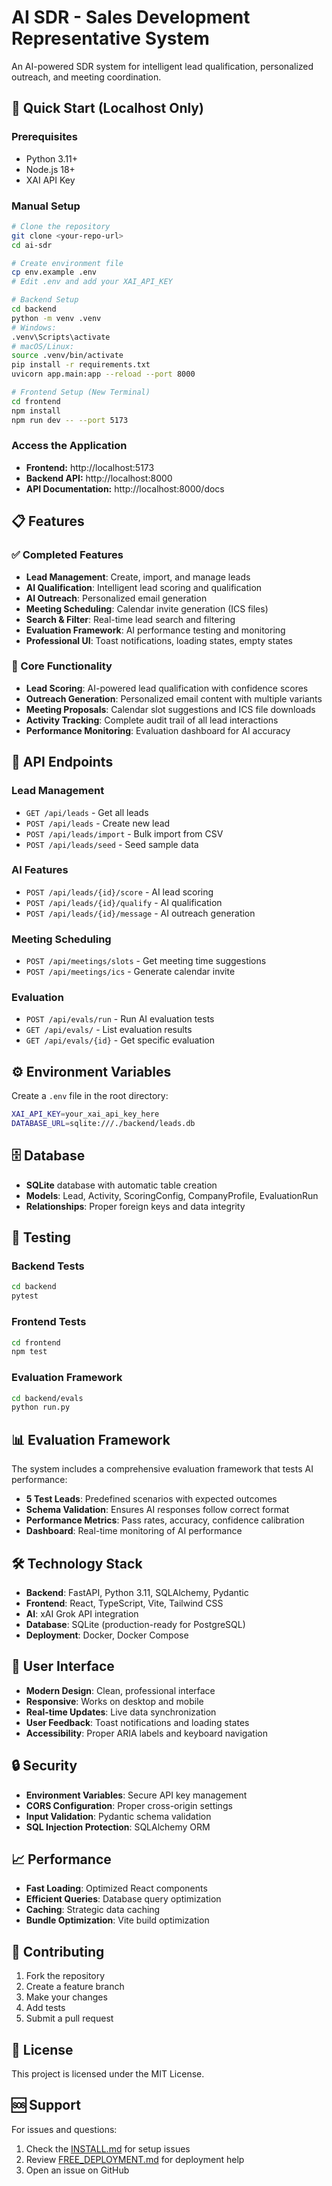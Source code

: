 # AI SDR - Sales Development Representative System

An AI-powered SDR system for intelligent lead qualification, personalized outreach, and meeting coordination.

## 🚀 Quick Start (Localhost Only)

### Prerequisites
- Python 3.11+
- Node.js 18+
- XAI API Key

### Manual Setup
```bash
# Clone the repository
git clone <your-repo-url>
cd ai-sdr

# Create environment file
cp env.example .env
# Edit .env and add your XAI_API_KEY

# Backend Setup
cd backend
python -m venv .venv
# Windows:
.venv\Scripts\activate
# macOS/Linux:
source .venv/bin/activate
pip install -r requirements.txt
uvicorn app.main:app --reload --port 8000

# Frontend Setup (New Terminal)
cd frontend
npm install
npm run dev -- --port 5173
```

### Access the Application
- **Frontend:** http://localhost:5173
- **Backend API:** http://localhost:8000
- **API Documentation:** http://localhost:8000/docs

## 📋 Features

### ✅ Completed Features
- **Lead Management**: Create, import, and manage leads
- **AI Qualification**: Intelligent lead scoring and qualification
- **AI Outreach**: Personalized email generation
- **Meeting Scheduling**: Calendar invite generation (ICS files)
- **Search & Filter**: Real-time lead search and filtering
- **Evaluation Framework**: AI performance testing and monitoring
- **Professional UI**: Toast notifications, loading states, empty states

### 🎯 Core Functionality
- **Lead Scoring**: AI-powered lead qualification with confidence scores
- **Outreach Generation**: Personalized email content with multiple variants
- **Meeting Proposals**: Calendar slot suggestions and ICS file downloads
- **Activity Tracking**: Complete audit trail of all lead interactions
- **Performance Monitoring**: Evaluation dashboard for AI accuracy

## 🔧 API Endpoints

### Lead Management
- `GET /api/leads` - Get all leads
- `POST /api/leads` - Create new lead
- `POST /api/leads/import` - Bulk import from CSV
- `POST /api/leads/seed` - Seed sample data

### AI Features
- `POST /api/leads/{id}/score` - AI lead scoring
- `POST /api/leads/{id}/qualify` - AI qualification
- `POST /api/leads/{id}/message` - AI outreach generation

### Meeting Scheduling
- `POST /api/meetings/slots` - Get meeting time suggestions
- `POST /api/meetings/ics` - Generate calendar invite

### Evaluation
- `POST /api/evals/run` - Run AI evaluation tests
- `GET /api/evals/` - List evaluation results
- `GET /api/evals/{id}` - Get specific evaluation

## ⚙️ Environment Variables

Create a `.env` file in the root directory:
```bash
XAI_API_KEY=your_xai_api_key_here
DATABASE_URL=sqlite:///./backend/leads.db
```

## 🗄️ Database

- **SQLite** database with automatic table creation
- **Models**: Lead, Activity, ScoringConfig, CompanyProfile, EvaluationRun
- **Relationships**: Proper foreign keys and data integrity

## 🧪 Testing

### Backend Tests
```bash
cd backend
pytest
```

### Frontend Tests
```bash
cd frontend
npm test
```

### Evaluation Framework
```bash
cd backend/evals
python run.py
```

## 📊 Evaluation Framework

The system includes a comprehensive evaluation framework that tests AI performance:

- **5 Test Leads**: Predefined scenarios with expected outcomes
- **Schema Validation**: Ensures AI responses follow correct format
- **Performance Metrics**: Pass rates, accuracy, confidence calibration
- **Dashboard**: Real-time monitoring of AI performance

## 🛠️ Technology Stack

- **Backend**: FastAPI, Python 3.11, SQLAlchemy, Pydantic
- **Frontend**: React, TypeScript, Vite, Tailwind CSS
- **AI**: xAI Grok API integration
- **Database**: SQLite (production-ready for PostgreSQL)
- **Deployment**: Docker, Docker Compose

## 📱 User Interface

- **Modern Design**: Clean, professional interface
- **Responsive**: Works on desktop and mobile
- **Real-time Updates**: Live data synchronization
- **User Feedback**: Toast notifications and loading states
- **Accessibility**: Proper ARIA labels and keyboard navigation

## 🔒 Security

- **Environment Variables**: Secure API key management
- **CORS Configuration**: Proper cross-origin settings
- **Input Validation**: Pydantic schema validation
- **SQL Injection Protection**: SQLAlchemy ORM

## 📈 Performance

- **Fast Loading**: Optimized React components
- **Efficient Queries**: Database query optimization
- **Caching**: Strategic data caching
- **Bundle Optimization**: Vite build optimization

## 🤝 Contributing

1. Fork the repository
2. Create a feature branch
3. Make your changes
4. Add tests
5. Submit a pull request

## 📄 License

This project is licensed under the MIT License.

## 🆘 Support

For issues and questions:
1. Check the [INSTALL.md](INSTALL.md) for setup issues
2. Review [FREE_DEPLOYMENT.md](FREE_DEPLOYMENT.md) for deployment help
3. Open an issue on GitHub
